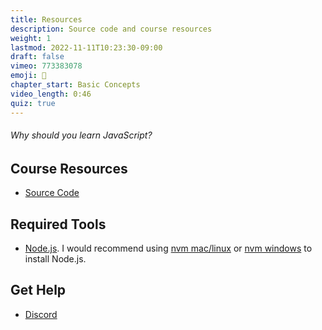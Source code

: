 ```yaml
---
title: Resources
description: Source code and course resources
weight: 1
lastmod: 2022-11-11T10:23:30-09:00
draft: false
vimeo: 773383078
emoji: 📜
chapter_start: Basic Concepts 
video_length: 0:46
quiz: true
---
```


<quiz-modal options="it will make you rich:it will impress your friends:it's fun:everybody's doing it" answer="it's fun" prize="17">
  <h6>Why should you learn JavaScript?</h6>
</quiz-modal>

## Course Resources

- [Source Code](https://github.com/fireship-io/javascript-course)

## Required Tools

- [Node.js](https://nodejs.org/en/). I would recommend using [nvm mac/linux](https://github.com/nvm-sh/nvm) or [nvm windows](https://github.com/coreybutler/nvm-windows) to install Node.js.

## Get Help

- [Discord](https://discord.gg/fireship)